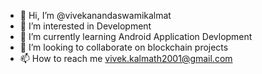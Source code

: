- 👋 Hi, I’m @vivekanandaswamikalmat
- 👀 I’m interested in Development
- 🌱 I’m currently learning Android Application Devlopment
- 💞️ I’m looking to collaborate on blockchain projects
- 📫 How to reach me vivek.kalmath2001@gmail.com

<!---
vivekanandaswamikalmat/vivekanandaswamikalmat is a ✨ special ✨ repository because its `README.md` (this file) appears on your GitHub profile.
You can click the Preview link to take a look at your changes.
--->

